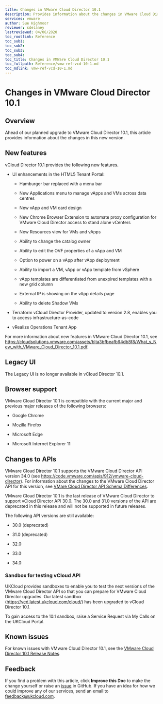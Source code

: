 ```yaml
---
title: Changes in VMware Cloud Director 10.1
description: Provides information about the changes in VMware Cloud Director 10.1
services: vmware
author: Sue Highmoor
reviewer: sdelaney
lastreviewed: 04/06/2020
toc_rootlink: Reference
toc_sub1: 
toc_sub2:
toc_sub3:
toc_sub4:
toc_title: Changes in VMWare Cloud Director 10.1
toc_fullpath: Reference/vmw-ref-vcd-10-1.md
toc_mdlink: vmw-ref-vcd-10-1.md
---
```


# Changes in VMware Cloud Director 10.1

## Overview

Ahead of our planned upgrade to VMware Cloud Director 10.1, this article provides information about the changes in this new version.

## New features

vCloud Director 10.1 provides the following new features.

- UI enhancements in the HTML5 Tenant Portal:

  - Hamburger bar replaced with a menu bar

  - New Applications menu to manage vApps and VMs across data centres

  - New vApp and VM card design

  - New Chrome Browser Extension to automate proxy configuration for VMware Cloud Director access to stand alone vCenters

  - New Resources view for VMs and vApps

  - Ability to change the catalog owner

  - Ability to edit the OVF properties of a vApp and VM

  - Option to power on a vApp after vApp deployment

  - Ability to import a VM, vApp or vApp template from vSphere

  - vApp templates are differentiated from unexpired templates with a new grid column

  - External IP is showing on the vApp details page

  - Ability to delete Shadow VMs

- Terraform vCloud Director Provider, updated to version 2.8, enables you to access infrastructure-as-code

- vRealize Operations Tenant App

For more information about new features in VMware Cloud Director 10.1, see <https://cloudsolutions.vmware.com/assets/blta3bfbeafb64db8f8/What_s_New_with_VMware_Cloud_Director_10.1.pdf>.

## Legacy UI

The Legacy UI is no longer available in vCloud Director 10.1.

## Browser support

VMware Cloud Director 10.1 is compatible with the current major and previous major releases of the following browsers:

- Google Chrome

- Mozilla Firefox

- Microsoft Edge

- Microsoft Internet Explorer 11

## Changes to APIs

VMware Cloud Director 10.1 supports the VMware Cloud Director API version 34.0 (see <https://code.vmware.com/apis/912/vmware-cloud-director>). For information about the changes to the VMware Cloud Director API for this version, see [VMare Cloud Director API Schema Differences](https://code.vmware.com/apis/912/vmware-cloud-director/doc/diff/index.html).

VMware Cloud Director 10.1 is the last release of VMware Cloud Director to support vCloud Director API 30.0. The 30.0 and 31.0 versions of the API are deprecated in this release and will not be supported in future releases.

The following API versions are still available:

- 30.0 (deprecated)

- 31.0 (deprecated)

- 32.0

- 33.0

- 34.0

### Sandbox for testing vCloud API

UKCloud provides sandboxes to enable you to test the next versions of the VMware Cloud Director API so that you can prepare for VMware Cloud Director upgrades. Our latest sandbox (<https://vcd.latest.ukcloud.com/cloud/>) has been upgraded to vCloud Director 10.1.

To gain access to the 10.1 sandbox, raise a Service Request via My Calls on the UKCloud Portal.

## Known issues

For known issues with VMware Cloud Director 10.1, see the [VMware Cloud Director 10.1 Release Notes](https://docs.vmware.com/en/VMware-Cloud-Director/10.1/rn/VMware-Cloud-Director-101-Release-Notes.html).

## Feedback

If you find a problem with this article, click **Improve this Doc** to make the change yourself or raise an [issue](https://github.com/UKCloud/documentation/issues) in GitHub. If you have an idea for how we could improve any of our services, send an email to <feedback@ukcloud.com>.
